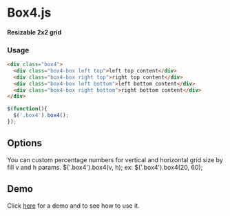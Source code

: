 # Box4.js

#### Resizable 2x2 grid

### Usage

```html
<div class="box4">
  <div class="box4-box left top">left top content</div>
  <div class="box4-box right top">right top content</div>
  <div class="box4-box left bottom">left bottom content</div>
  <div class="box4-box right bottom">right bottom content</div>
</div>
```

```javascript
$(function(){
  $('.box4').box4();
});
```

## Options
You can custom percentage numbers for vertical and horizontal grid size by fill v and h params. $('.box4').box4(v, h);
ex: $('.box4').box4(20, 60);

## Demo
Click [here](https://boggyjan.github.io/box4.js/test/) for a demo and to see how to use it.